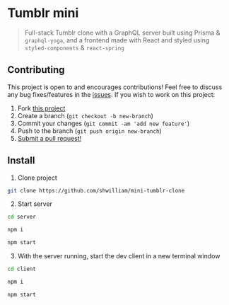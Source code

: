 # Tumblr mini

> Full-stack Tumblr clone with a GraphQL server built using Prisma & `graphql-yoga`,
> and a frontend made with React and styled using `styled-components` & `react-spring`

## Contributing

This project is open to and encourages contributions! Feel free to discuss any bug fixes/features in the [issues](https://github.com/shwilliam/mini-tumblr-clone/issues). If you wish to work on this project:

1. Fork [this project](https://github.com/shwilliam/mini-tumblr-clone)
2. Create a branch (`git checkout -b new-branch`)
3. Commit your changes (`git commit -am 'add new feature'`)
4. Push to the branch (`git push origin new-branch`)
5. [Submit a pull request!](https://github.com/shwilliam/mini-tumblr-clone/pull/new/master)

## Install

1. Clone project

```bash
git clone https://github.com/shwilliam/mini-tumblr-clone
```

2. Start server

```bash
cd server

npm i

npm start
```

3. With the server running, start the dev client in a new terminal window

```bash
cd client

npm i

npm start
```
